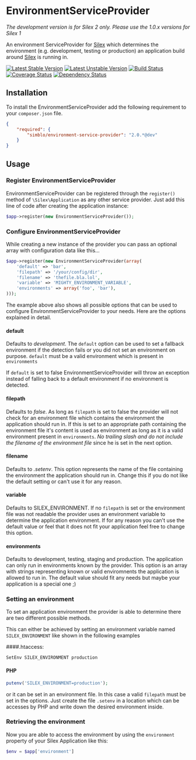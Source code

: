 # EnvironmentServiceProvider

*The development version is for Silex 2 only. Please use the 1.0.x versions for
Silex 1*

An environment ServiceProvider for [Silex](http://silex.sensiolabs.org) which
determines the environment (e.g. development, testing or production) an
application build around [Silex](http://silex.sensiolabs.org) is running in.


[![Latest Stable Version](https://poser.pugx.org/simblo/environment-service-provider/v/stable.png)](https://packagist.org/packages/simblo/environment-service-provider)
[![Latest Unstable Version](https://poser.pugx.org/simblo/environment-service-provider/v/unstable.png)](https://packagist.org/packages/simblo/environment-service-provider)
[![Build Status](https://travis-ci.org/simblo/environment-service-provider.png?branch=master)](https://travis-ci.org/simblo/environment-service-provider)
[![Coverage Status](https://coveralls.io/repos/simblo/environment-service-provider/badge.png?branch=master)](https://coveralls.io/r/simblo/environment-service-provider?branch=master)
[![Dependency Status](https://www.versioneye.com/user/projects/54b0df802eea78c8ad00003f/badge.svg?style=flat)](https://www.versioneye.com/user/projects/54b0df802eea78c8ad00003f)

## Installation

To install the EnvironmentServiceProvider add the following requirement to your
`composer.json` file.

```json
{
    "required": {
        "simblo/environment-service-provider": "2.0.*@dev"
    }
}
```

## Usage

### Register EnvironmentServiceProvider

EnvironmentServiceProvider can be registered through the `register()` method of
`\Silex\Application` as any other service provider. Just add this line of code
after creating the application instance:

```php
$app->register(new EnvironmentServiceProvider());
```

### Configure EnvironmentServiceProvider

While creating a new instance of the provider you can pass an optional array
with configuration data like this...

```php
$app->register(new EnvironmentServiceProvider(array(
    'default' => 'bar',
    'filepath' => '/your/config/dir',
    'filename' => 'thefile.bla.lol',
    'variable' => 'MIGHTY_ENVIRONMENT_VARIABLE',
    'environments' => array('foo', 'bar'),
)));
```

The example above also shows all possible options that can be used to configure
EnvironmentServiceProvider to your needs. Here are the options explained in detail.

#### default

Defaults to *development*. The `default` option can be used to set a fallback
environment if the detection fails or you did not set an environment on purpose.
`default` must be a valid environment which is present in `environments`

If `default` is set to false EnvironmentServiceProvider will throw an exception
instead of falling back to a default environment if no environment is detected.

#### filepath

Defaults to *false*. As long as `filepath` is set to false the provider will not
check for an environment file which contains the environment the application
should run in. If this is set to an appropriate path containing the environment
file it's content is used as environment as long as it is a valid environment
present in `environments`. *No trailing slash and do not include the filename of
the environment file* since he is set in the next option.

#### filename

Defaults to *.setenv*. This option represents the name of the file containing
the environment the application should run in. Change this if you do not like
the default setting or can't use it for any reason.

#### variable

Defaults to SILEX_ENVIRONMENT. If no `filepath` is set or the environment file
was not readable the provider uses an environment variable to determine the
application environment. If for any reason you can't use the default value or
feel that it does not fit your application feel free to change this option.

#### environments

Defaults to development, testing, staging and production. The application can
only run in environments known by the provider. This option is an array with
strings representing known or valid enviromnents the application is allowed to
run in. The default value should fit any needs but maybe your application is a
special one ;)

### Setting an environment

To set an application environment the provider is able to determine there are
two different possible methods.

This can either be achieved by setting an environment variable named
`SILEX_ENVIRONMENT` like shown in the following examples

####.htaccess:

```apacheconf
SetEnv SILEX_ENVIRONMENT production
```

#### PHP

```php
putenv('SILEX_ENVIRONMENT=production');
```

or it can be set in an environment file. In this case a valid `filepath` must
be set in the options. Just create the file `.setenv` in a location which can
be accesses by PHP and write down the desired environment inside.

### Retrieving the environment

Now you are able to access the environment by using the `environment` property
of your Silex Application like this:

```php
$env = $app['environment']
```